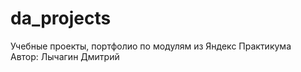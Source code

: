 # da_projects
Учебные проекты, портфолио по модулям из Яндекс Практикума <br/>
Автор: Лычагин Дмитрий

